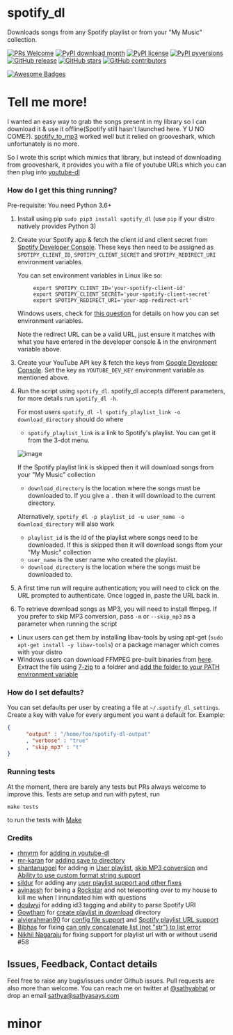 # spotify_dl
Downloads songs from any Spotify playlist or from your "My Music" collection.

[![PRs Welcome](https://img.shields.io/badge/PRs-welcome-brightgreen.svg?style=flat-square)](http://makeapullrequest.com)
[![PyPI download month](https://img.shields.io/pypi/dm/spotify_dl.svg)](https://pypi.python.org/pypi/spotify_dl/)
[![PyPI license](https://img.shields.io/pypi/l/spotify_dl.svg)](https://pypi.python.org/pypi/spotify_dl/)
[![PyPI pyversions](https://img.shields.io/pypi/pyversions/spotify_dl.svg)](https://pypi.python.org/pypi/spotify_dl/)
[![GitHub release](https://img.shields.io/github/release/SathyaBhat/spotify-dl.svg)](https://GitHub.com/SathyaBhat/spotify-dl/releases/)
[![GitHub stars](https://img.shields.io/github/stars/SathyaBhat/spotify-dl.svg?style=social&label=Star&maxAge=2592000)](https://GitHub.com/SathyaBhat/spotify-dl/stargazers/)
[![GitHub contributors](https://img.shields.io/github/contributors/SathyaBhat/spotify-dl.svg)](https://GitHub.com/SathyaBhat/spotify-dl/graphs/contributors/)

[![Awesome Badges](https://img.shields.io/badge/badges-awesome-green.svg)](https://github.com/Naereen/badges)


# Tell me more!
I wanted an easy way to grab the songs present in my library so I can download it & use it offline(Spotify still hasn't launched here. Y U NO COME?). [spotify_to_mp3](https://github.com/frosas/spotify-to-mp3) worked well but it relied on grooveshark, which unfortunately is no more.

So I wrote this script which mimics that library, but instead of downloading from grooveshark, it provides you with a file of youtube URLs which you can then plug into [youtube-dl](https://rg3.github.io/youtube-dl/)

### How do I get this thing running?

Pre-requisite: You need Python 3.6+

1. Install using pip 
      `sudo pip3 install spotify_dl` 
  (use `pip` if your distro natively provides Python 3)

2. Create your Spotify app & fetch the client id and client secret from [Spotify Developer Console](https://developer.spotify.com/my-applications/#!/applications). These keys then need to be assigned as `SPOTIPY_CLIENT_ID`, `SPOTIPY_CLIENT_SECRET` and `SPOTIPY_REDIRECT_URI` environment variables. 

    You can set environment variables in Linux like so:

            export SPOTIPY_CLIENT_ID='your-spotify-client-id'
            export SPOTIPY_CLIENT_SECRET='your-spotify-client-secret'
            export SPOTIPY_REDIRECT_URI='your-app-redirect-url'

    Windows users, check for [this question](http://superuser.com/a/284351/4377) for details on how you can set environment variables.

    Note the redirect URL can be a valid URL, just ensure it matches with what you have entered in the developer console & in the environment variable above.

3. Create your YouTube API key & fetch the keys from [Google Developer Console](https://console.developers.google.com/apis/api/youtube/overview). Set the key as `YOUTUBE_DEV_KEY` environment variable as mentioned above.
4. Run the script using `spotify_dl`. spotify_dl accepts different parameters, for more details run `spotify_dl -h`. 

   For most users `spotify_dl -l spotify_playlist_link -o download_directory` should do where
   
   - `spotify_playlist_link` is a link to Spotify's playlist. You can get it from the 3-dot menu. 

   ![image](images/spotify-playlist.png)

   If the Spotify playlist link is skipped then it will download songs from your "My Music" collection 
   - `download_directory` is the location where the songs must be downloaded to. If you give a `.` then it will download to the current directory.
   
   Alternatively, `spotify_dl -p playlist_id -u user_name -o download_directory` will also work
   
   - `playlist_id` is the id of the playlist where songs need to be downloaded. If this is skipped then it will download songs ftom your "My Music" collection
   - `user_name` is the user name who created the playlist. 
   - `download_directory` is the location where the songs must be downloaded to. 
5. A first time run will require authentication; you will need to click on the URL prompted to authenticate. Once logged in, paste the URL back in.
6. To retrieve download songs as MP3, you will need to install ffmpeg. If you prefer to skip MP3 conversion, pass `-m` or `--skip_mp3` as a parameter when running the script
  - Linux users can get them by installing libav-tools by using apt-get (`sudo apt-get install -y libav-tools`) or a package manager which comes with your distro
  - Windows users can download FFMPEG pre-built binaries from [here](http://ffmpeg.zeranoe.com/builds/). Extract the file using [7-zip](http://7-zip.org/) to a foldrer and [add the folder to your PATH environment variable](http://www.wikihow.com/Install-FFmpeg-on-Windows) 
  
### How do I set defaults?

You can set defaults per user by creating a file at `~/.spotify_dl_settings`. Create a key with value for every argument you want a default for. Example:
``` json
{
      "output" : "/home/foo/spotify-dl-output"
      , "verbose" : "true"
      , "skip_mp3" : "t"
}
```

### Running tests

At the moment, there are barely any tests but PRs always welcome to improve this. Tests are setup and run with pytest, run 

    make tests

to run the tests with [Make](https://www.gnu.org/software/make/)

### Credits

 - [rhnvrm](https://github.com/rhnvrm) for [adding in youtube-dl](https://github.com/SathyaBhat/spotify-dl/pull/1)
 - [mr-karan](https://github.com/mr-karan) for [adding save to directory](https://github.com/SathyaBhat/spotify-dl/pull/6)
 - [shantanugoel](https://github.com/shantanugoel) for adding in [User playlist](https://github.com/SathyaBhat/spotify-dl/pull/7), [skip MP3 conversion](https://github.com/SathyaBhat/spotify-dl/pull/34) and [Ability to use custom format string support](https://github.com/SathyaBhat/spotify-dl/pull/34)
 - [sildur](https://github.com/sildur) for adding any [user playlist support and other fixes](https://github.com/SathyaBhat/spotify-dl/pulls?q=is%3Apr+author%3Asildur+is%3Aclosed)
 - [avinassh](https://github.com/avinassh) for being a [Rockstar](https://github.com/avinassh/rockstar) and not teleporting over to my house to kill me when I innundated him with questions
 - [doulwyi](https://github.com/doulwyi) for adding id3 tagging and ability to parse Spotify URI
 - [Gowtham](https://github.com/HackToHell) for [create playlist in download](https://github.com/SathyaBhat/spotify-dl/pull/23) directory
 - [alvierahman90](https://github.com/alvierahman90) for [config file support](https://github.com/SathyaBhat/spotify-dl/pull/42) and [Spotify playlist URL support](https://github.com/SathyaBhat/spotify-dl/pull/41)
 - [Bibhas](https://github.com/iambibhas) for fixing [can only concatenate list (not "str") to list error](https://github.com/SathyaBhat/spotify-dl/issues/44)
 - [Nikhil Nagaraju](https://github.com/nikhilnagaraju) for fixing support for playlist url with or without userid #58

## Issues, Feedback, Contact details
Feel free to raise any bugs/issues under Github issues. Pull requests are also more than welcome. You can reach me on twitter at [@sathyabhat](https://twitter.com/sathyabhat) or drop an email [sathya@sathyasays.com](mailto:sathya@sathyasays.com)

# minor

